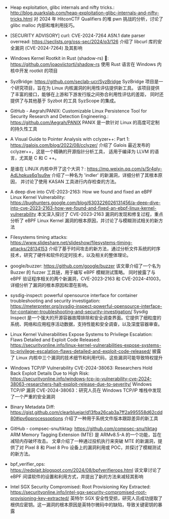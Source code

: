 - Heap exploitation, glibc internals and nifty tricks.:
http://blog.quarkslab.com/heap-exploitation-glibc-internals-and-nifty-tricks.html
对 2024 年 HitconCTF Qualifiers 的堆 pwn 挑战的分析，讨论了 glibc malloc 内部和堆利用技巧。

- [SECURITY ADVISORY] curl: CVE-2024-7264 ASN.1 date parser overread:
https://seclists.org/oss-sec/2024/q3/126
介绍了 libcurl 库的安全漏洞 (CVE-2024-7264) 及其影响

- ​​Windows Kernel Rootkit in Rust (shadow-rs) 🦀:
https://github.com/joaoviictorti/shadow-rs
使用 Rust 语言在 Windows 内核中开发 rootkit 的项目

- SyzBridge:
https://github.com/seclab-ucr/SyzBridge
SyzBridge 项目是一个研究项目，旨在为 Linux 内核漏洞的利用性评估提供新工具。
该项目提供了丰富的接口，能够在上游和下游发行版之间弥合利用性评估的差距，
同时还提供了与其他基于 Syzbot 的工具 SyzScope 的集成。

- GitHub - Aegrah/PANIX: Customizable Linux Persistence Tool for Security Research and Detection Engineering.:
https://github.com/Aegrah/PANIX
PANIX 是一款针对 Linux 的高度可定制的持久性工具

- A Visual Guide to Pointer Analysis with cclyzer++: Part 1:
https://galois.com/blog/2022/08/cclyzer/
介绍了 Galois 最近发布的 cclyzer++，这是一个精确的开源指针分析工具，
适用于编译为 LLVM 的语言，尤其是 C 和 C ++。

- 是谁在 LINUX 内核中开了这个大洞？:
https://mp.weixin.qq.com/s/Sr4qIy-AdLhpkus6q1su9w
介绍了一种名为 'indler' 的新漏洞，详细分析了其根本原因，
并讨论了使用 KASAN 工具进行内存检查的方法。

- A deep dive into CVE-2023-2163: How we found and fixed an eBPF Linux Kernel Vulnerability:
https://bughunters.google.com/blog/6303226026131456/a-deep-dive-into-cve-2023-2163-how-we-found-and-fixed-an-ebpf-linux-kernel-vulnerability
本文深入探讨了 CVE-2023-2163 漏洞的发现和修复过程，重点分析了 eBPF Linux Kernel 漏洞的根本原因，并讨论了与模糊测试相关的新方法

- Filesystems timing attacks:
https://www.slideshare.net/slideshow/filesystems-timing-attacks/28134153
介绍了基于时间攻击的新方法，通过分析文件系统的时序技术，研究了硬件和软件的定时技术，以及相关的整体理论。

- google/buzzer:
https://github.com/google/buzzer
该文章介绍了一个名为 Buzzer 的 fuzzer 工具链，用于编写 eBPF 模糊测试策略。
同时披露了与 eBPF 验证程序相关的两个新漏洞，CVE-2023-2163 和 CVE-2024-41003，详细分析了漏洞的根本原因和潜在影响。

- sysdig-inspect: powerful opensource interface for container troubleshooting and security investigation:
https://meterpreter.org/sysdig-inspect-powerful-opensource-interface-for-container-troubleshooting-and-security-investigation/
Sysdig Inspect 是一个强大的开源容器故障排除和安全调查界面。它提供了细粒度的系统、网络和应用程序活动数据，支持性能和安全调查，以及深度容器审查。

- Linux Kernel Vulnerabilities Expose Systems to Privilege Escalation: Flaws Detailed and Exploit Code Released:
https://securityonline.info/linux-kernel-vulnerabilities-expose-systems-to-privilege-escalation-flaws-detailed-and-exploit-code-released/
披露了 Linux 内核中三个漏洞的技术细节和利用代码，这些漏洞可能导致特权提升

- Windows TCP/IP Vulnerability CVE-2024-38063: Researchers Hold Back Exploit Details Due to High Risk:
https://securityonline.info/windows-tcp-ip-vulnerability-cve-2024-38063-researchers-halt-exploit-release-due-to-severity/
Windows TCP/IP 漏洞 CVE-2024-38063：研究人员在 Windows TCP/IP 堆栈中发现了一个严重的安全漏洞

- Binary Metadata Diff:
https://gist.github.com/clearbluejar/d13fba26cab3a7ff2a995558d62cdd80#ipv6pprocessoptions
介绍了一种用于系统文件版本跟踪差异的新工具

- GitHub - compsec-snu/tiktag:
https://github.com/compsec-snu/tiktag
ARM Memory Tagging Extension (MTE) 是 ARMv8.5-A 的一个功能，旨在减轻内存破坏攻击。
文章介绍了一种通过投机执行来突破 MTE 的新漏洞，提供了对 Pixel 8 和 Pixel 8 Pro 设备上的漏洞利用或 POC，并探讨了模糊测试的新方法。

- bpf_verifier_ops:
https://redplait.blogspot.com/2024/08/bpfverifierops.html
该文章讨论了 eBPF 间谍软件的设置和利用方式，并提出了新的方法来减轻其影响

- ​​Intel SGX Security Compromised: Root Provisioning Key Extracted:
https://securityonline.info/intel-sgx-security-compromised-root-provisioning-key-extracted/
英特尔 SGX 安全性受损，研究人员成功提取了根供应密钥。这一漏洞的根本原因是英特尔微码中的缺陷，导致关键密钥的暴露

